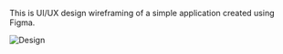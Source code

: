 This is UI/UX design wireframing of a simple application created using Figma.

![Design](https://github.com/AmmaraKhan19/UI-UX/assets/69958530/196a25e9-78e9-45b6-886e-24b4bd8bb862)
